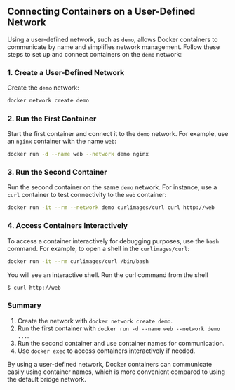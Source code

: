 ## Connecting Containers on a User-Defined Network

Using a user-defined network, such as `demo`, allows Docker containers to communicate by name and simplifies network management. Follow these steps to set up and connect containers on the `demo` network:

### 1. Create a User-Defined Network

Create the `demo` network:
```bash
docker network create demo
```
### 2. Run the First Container

Start the first container and connect it to the `demo` network. For example, use an `nginx` container with the name `web`:
```bash
docker run -d --name web --network demo nginx
```
### 3. Run the Second Container

Run the second container on the same `demo` network. For instance, use a `curl` container to test connectivity to the `web` container:
```bash
docker run -it --rm --network demo curlimages/curl curl http://web
```
### 4. Access Containers Interactively

To access a container interactively for debugging purposes, use the `bash` command. For example, to open a shell in the `curlimages/curl`:
```bash
docker run -it --rm curlimages/curl /bin/bash
```
You will see an interactive shell. Run the curl command from the shell
```bash
$ curl http://web
```

### Summary

1. Create the network with `docker network create demo`.
2. Run the first container with `docker run -d --name web --network demo ...`.
3. Run the second container and use container names for communication.
4. Use `docker exec` to access containers interactively if needed.

By using a user-defined network, Docker containers can communicate easily using container names, which is more convenient compared to using the default bridge network.
